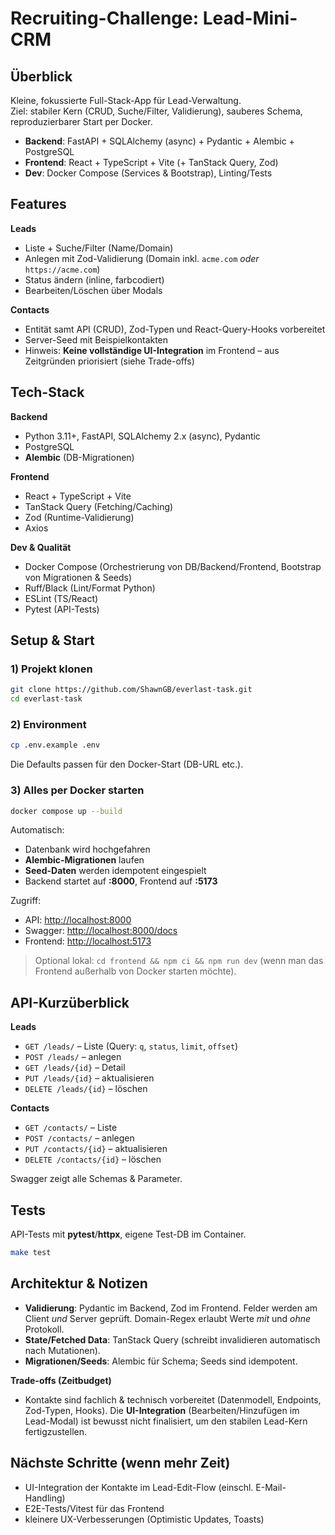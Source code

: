 # Recruiting-Challenge: Lead-Mini-CRM

## Überblick

Kleine, fokussierte Full-Stack-App für Lead-Verwaltung.  
Ziel: stabiler Kern (CRUD, Suche/Filter, Validierung), sauberes Schema, reproduzierbarer Start per Docker.

- **Backend**: FastAPI + SQLAlchemy (async) + Pydantic + Alembic + PostgreSQL
- **Frontend**: React + TypeScript + Vite (+ TanStack Query, Zod)
- **Dev**: Docker Compose (Services & Bootstrap), Linting/Tests

## Features

**Leads**

- Liste + Suche/Filter (Name/Domain)
- Anlegen mit Zod-Validierung (Domain inkl. `acme.com` _oder_ `https://acme.com`)
- Status ändern (inline, farbcodiert)
- Bearbeiten/Löschen über Modals

**Contacts**

- Entität samt API (CRUD), Zod-Typen und React-Query-Hooks vorbereitet
- Server-Seed mit Beispielkontakten
- Hinweis: **Keine vollständige UI-Integration** im Frontend – aus Zeitgründen priorisiert (siehe Trade-offs)

## Tech-Stack

**Backend**

- Python 3.11+, FastAPI, SQLAlchemy 2.x (async), Pydantic
- PostgreSQL
- **Alembic** (DB-Migrationen)

**Frontend**

- React + TypeScript + Vite
- TanStack Query (Fetching/Caching)
- Zod (Runtime-Validierung)
- Axios

**Dev & Qualität**

- Docker Compose (Orchestrierung von DB/Backend/Frontend, Bootstrap von Migrationen & Seeds)
- Ruff/Black (Lint/Format Python)
- ESLint (TS/React)
- Pytest (API-Tests)

## Setup & Start

### 1) Projekt klonen

```bash
git clone https://github.com/ShawnGB/everlast-task.git
cd everlast-task
```

### 2) Environment

```bash
cp .env.example .env
```

Die Defaults passen für den Docker-Start (DB-URL etc.).

### 3) Alles per Docker starten

```bash
docker compose up --build
```

Automatisch:

- Datenbank wird hochgefahren
- **Alembic-Migrationen** laufen
- **Seed-Daten** werden idempotent eingespielt
- Backend startet auf **:8000**, Frontend auf **:5173**

Zugriff:

- API: [http://localhost:8000](http://localhost:8000)
- Swagger: [http://localhost:8000/docs](http://localhost:8000/docs)
- Frontend: [http://localhost:5173](http://localhost:5173)

> Optional lokal: `cd frontend && npm ci && npm run dev` (wenn man das Frontend außerhalb von Docker starten möchte).

## API-Kurzüberblick

**Leads**

- `GET /leads/` – Liste (Query: `q`, `status`, `limit`, `offset`)
- `POST /leads/` – anlegen
- `GET /leads/{id}` – Detail
- `PUT /leads/{id}` – aktualisieren
- `DELETE /leads/{id}` – löschen

**Contacts**

- `GET /contacts/` – Liste
- `POST /contacts/` – anlegen
- `PUT /contacts/{id}` – aktualisieren
- `DELETE /contacts/{id}` – löschen

Swagger zeigt alle Schemas & Parameter.

## Tests

API-Tests mit **pytest**/**httpx**, eigene Test-DB im Container.

```bash
make test
```

## Architektur & Notizen

- **Validierung**: Pydantic im Backend, Zod im Frontend. Felder werden am Client _und_ Server geprüft. Domain-Regex erlaubt Werte _mit_ und _ohne_ Protokoll.
- **State/Fetched Data**: TanStack Query (schreibt invalidieren automatisch nach Mutationen).
- **Migrationen/Seeds**: Alembic für Schema; Seeds sind idempotent.

**Trade-offs (Zeitbudget)**

- Kontakte sind fachlich & technisch vorbereitet (Datenmodell, Endpoints, Zod-Typen, Hooks).
  Die **UI-Integration** (Bearbeiten/Hinzufügen im Lead-Modal) ist bewusst nicht finalisiert, um den stabilen Lead-Kern fertigzustellen.

## Nächste Schritte (wenn mehr Zeit)

- UI-Integration der Kontakte im Lead-Edit-Flow (einschl. E-Mail-Handling)
- E2E-Tests/Vitest für das Frontend
- kleinere UX-Verbesserungen (Optimistic Updates, Toasts)
